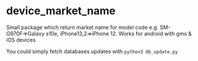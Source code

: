 # device_market_name

Small package which return market name for model code e.g. SM-G970F=>Galaxy s10e, iPhone13,2=>iPhone 12. Works for android with gms & iOS devices

You could simply fetch databases updates with `python3 db_update.py`